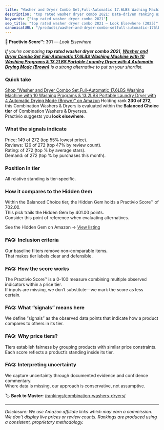 ```yaml
---
title: "Washer and Dryer Combo Set,Full-Automatic 17.6LBS Washing Machine with 10 Washing Programs & 13.2LBS Portable Laundry Dryer with 4 Automatic Drying Mode (Brown)"
description: "top rated washer dryer combo 2021: Data-driven ranking using the Practivio Score™. Positioned by quality, value, demand, findability, momentum."
keywords: ["top rated washer dryer combo 2021"]
seo_title: "top rated washer dryer combo 2021 — Look Elsewhere (2025)"
canonicalURL: "/products/washer-and-dryer-combo-setfull-automatic-176lbs-washing-machine-with-10-washing-programs-132lbs-portable-laundry-dryer-with-4-automatic-drying-mode-brown-B0CPBNNYJN/"
---
```


**🚫 Practivio Score™:** 301 — _Look Elsewhere_


*If you're comparing **top rated washer dryer combo 2021**, **[Washer and Dryer Combo Set,Full-Automatic 17.6LBS Washing Machine with 10 Washing Programs & 13.2LBS Portable Laundry Dryer with 4 Automatic Drying Mode (Brown)](https://www.amazon.com/dp/B0CPBNNYJN?tag=practivio-20)** is a strong alternative to put on your shortlist.*
### Quick take
[Shop “Washer and Dryer Combo Set,Full-Automatic 17.6LBS Washing Machine with 10 Washing Programs & 13.2LBS Portable Laundry Dryer with 4 Automatic Drying Mode (Brown)” on Amazon](https://www.amazon.com/dp/B0CPBNNYJN?tag=practivio-20)
Holding rank **230 of 272**, this Combination Washers & Dryers is evaluated within the **Balanced Choice tier** of Combination Washers & Dryerses.  
Practivio suggests you **look elsewhere**.

### What the signals indicate
Price: 149 of 272 (top 55% lowest price).  
Reviews: 126 of 272 (top 47% by review count).  
Rating:  of 272 (top % by average stars).  
Demand:  of 272 (top % by purchases this month).

### Position in tier
All relative standing is tier-specific.

### How it compares to the Hidden Gem
Within the Balanced Choice tier, the Hidden Gem holds a Practivio Score™ of 702.00.  
This pick trails the Hidden Gem by 401.00 points.  
Consider this point of reference when evaluating alternatives.  

See the Hidden Gem on Amazon → [View listing](https://www.amazon.com/dp/B0D4282T95?tag=practivio-20)

### FAQ: Inclusion criteria
Our baseline filters remove non-comparable items.  
That makes tier labels clear and defensible.

### FAQ: How the score works
The Practivio Score™ is a 0–100 measure combining multiple observed indicators within a price tier.  
If inputs are missing, we don’t substitute—we mark the score as less certain.

### FAQ: What “signals” means here
We define “signals” as the observed data points that indicate how a product compares to others in its tier.

### FAQ: Why price tiers?
Tiers establish fairness by grouping products with similar price constraints.  
Each score reflects a product’s standing inside its tier.

### FAQ: Interpreting uncertainty
We capture uncertainty through documented evidence and confidence commentary.  
Where data is missing, our approach is conservative, not assumptive.


🏷️ **Back to Master:** [/rankings/combination-washers-dryers/](/rankings/combination-washers-dryers/)

---
_Disclosure: We use Amazon affiliate links which may earn a commission. We don’t display live prices or review counts. Rankings are produced using a consistent, proprietary methodology._
